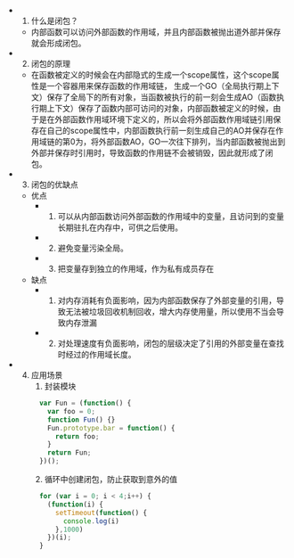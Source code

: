  - 1. 什么是闭包？
    - 内部函数可以访问外部函数的作用域，并且内部函数被抛出道外部并保存就会形成闭包。
 - 2. 闭包的原理
    - 在函数被定义的时候会在内部隐式的生成一个scope属性，这个scope属性是一个容器用来保存函数的作用域链，
      生成一个GO（全局执行期上下文）保存了全局下的所有对象，当函数被执行的前一刻会生成AO（函数执行期上下文）保存了函数内部可访问的对象，内部函数被定义的时候，由于是在外部函数作用域环境下定义的，所以会将外部函数作用域链引用保存在自己的scope属性中，内部函数执行前一刻生成自己的AO并保存在作用域链的第0为，将外部函数AO，GO一次往下排列，当内部函数被抛出到外部并保存时引用时，导致函数的作用链不会被销毁，因此就形成了闭包。
 - 3. 闭包的优缺点
    - 优点
      - 1. 可以从内部函数访问外部函数的作用域中的变量，且访问到的变量长期驻扎在内存中，可供之后使用。
      - 2. 避免变量污染全局。
      - 3. 把变量存到独立的作用域，作为私有成员存在
    - 缺点
      - 1. 对内存消耗有负面影响，因为内部函数保存了外部变量的引用，导致无法被垃圾回收机制回收，增大内存使用量，所以使用不当会导致内存泄漏
      - 2. 对处理速度有负面影响，闭包的层级决定了引用的外部变量在查找时经过的作用域长度。
 - 4. 应用场景
      1. 封装模块
      ```js
        var Fun = (function() {
          var foo = 0;
          function Fun() {}
          Fun.prototype.bar = function() {
            return foo;
          }
          return Fun;
        })();
      ```
      2. 循环中创建闭包，防止获取到意外的值
      ```js
        for (var i = 0; i < 4;i++) {
          (function(i) {
            setTimeout(function() {
              console.log(i)
            },1000)
          })(i);
        }
      ```